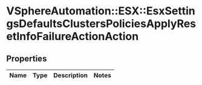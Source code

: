 # VSphereAutomation::ESX::EsxSettingsDefaultsClustersPoliciesApplyResetInfoFailureActionAction

## Properties
Name | Type | Description | Notes
------------ | ------------- | ------------- | -------------


